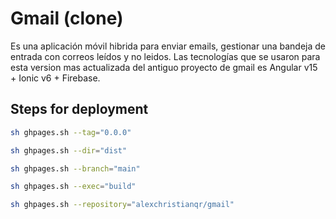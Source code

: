 # Gmail (clone)

Es una aplicación móvil hibrida para enviar emails, gestionar una bandeja de entrada con correos leídos y no leidos. Las tecnologías que se usaron para esta version mas actualizada
del antiguo proyecto de gmail es Angular v15 + Ionic v6 + Firebase.

## Steps for deployment

```bash
sh ghpages.sh --tag="0.0.0"
```
```bash
sh ghpages.sh --dir="dist"
```
```bash
sh ghpages.sh --branch="main"
```
```bash
sh ghpages.sh --exec="build"
```
```bash
sh ghpages.sh --repository="alexchristianqr/gmail"
```
